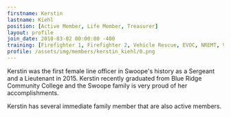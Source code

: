 ```yaml
---
firstname: Kerstin
lastname: Kiehl
position: [Active Member, Life Member, Treasurer]
layout: profile
join_date: 2010-03-02 00:00:00 -400
training: [Firefighter 1, Firefighter 2, Vehicle Rescue, EVOC, NREMT, VA EMT, CPR]
profile: /assets/img/members/kerstin_kiehl/0.png
---
```

Kerstin was the first female line officer in Swoope's history as a Sergeant and a Lieutenant in 2015. Kerstin recently graduated from Blue Ridge Community College and the Swoope family is very proud of her accomplishments.

Kerstin has several immediate family member that are also active members.